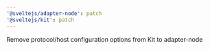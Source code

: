 ```yaml
---
'@sveltejs/adapter-node': patch
'@sveltejs/kit': patch
---
```


Remove protocol/host configuration options from Kit to adapter-node
